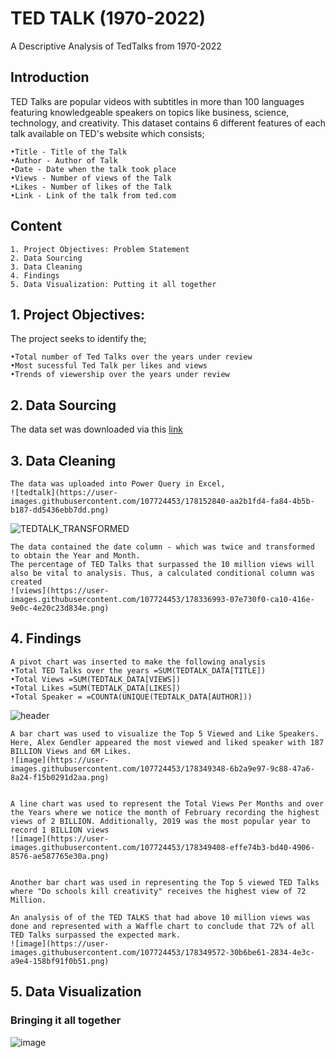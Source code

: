 # TED TALK (1970-2022)
A Descriptive Analysis of TedTalks from 1970-2022

## Introduction
TED Talks are popular videos with subtitles in more than 100 languages featuring knowledgeable speakers on topics like business, science, technology, and creativity. This dataset contains 6 different features of each talk available on TED's website which consists;

	•Title - Title of the Talk
	•Author - Author of Talk
	•Date - Date when the talk took place
  	•Views - Number of views of the Talk
	•Likes - Number of likes of the Talk
	•Link - Link of the talk from ted.com


## Content
	1. Project Objectives: Problem Statement
	2. Data Sourcing
	3. Data Cleaning
	4. Findings 
	5. Data Visualization: Putting it all together

## 1. Project Objectives:
The project seeks to identify the;

	•Total number of Ted Talks over the years under review
	•Most sucessful Ted Talk per likes and views
	•Trends of viewership over the years under review

	
## 2. Data Sourcing
 The data set was downloaded via this [link](https://www.kaggle.com/datasets/daisyhart/tedtalk-dchallenger)

## 3. Data Cleaning
	The data was uploaded into Power Query in Excel,
	![tedtalk](https://user-images.githubusercontent.com/107724453/178152840-aa2b1fd4-fa84-4b5b-b187-dd5436ebb7dd.png)
![TEDTALK_TRANSFORMED](https://user-images.githubusercontent.com/107724453/178153659-949d4de2-401f-408b-8b21-428df8fb85e3.png)

	The data contained the date column - which was twice and transformed to obtain the Year and Month.
	The percentage of TED Talks that surpassed the 10 million views will also be vital to analysis. Thus, a calculated conditional column was created
	![views](https://user-images.githubusercontent.com/107724453/178336993-07e730f0-ca10-416e-9e0c-4e20c23d834e.png)
	
## 4. Findings
	A pivot chart was inserted to make the following analysis
	•Total TED Talks over the years =SUM(TEDTALK_DATA[TITLE])
	•Total Views =SUM(TEDTALK_DATA[VIEWS])
	•Total Likes =SUM(TEDTALK_DATA[LIKES])
	•Total Speaker = =COUNTA(UNIQUE(TEDTALK_DATA[AUTHOR]))
	
![header](https://user-images.githubusercontent.com/107724453/178347633-f14dfe09-c0f2-49d9-a754-93e2db2e12b6.png)

	A bar chart was used to visualize the Top 5 Viewed and Like Speakers. Here, Alex Gendler appeared the most viewed and liked speaker with 187 BILLION Views and 6M Likes.
	![image](https://user-images.githubusercontent.com/107724453/178349348-6b2a9e97-9c88-47a6-8a24-f15b0291d2aa.png)
	
	
	A line chart was used to represent the Total Views Per Months and over the Years where we notice the month of February recording the highest views of 2 BILLION. Additionally, 2019 was the most popular year to record 1 BILLION views
	![image](https://user-images.githubusercontent.com/107724453/178349408-effe74b3-bd40-4906-8576-ae587765e30a.png)
	
	
	Another bar chart was used in representing the Top 5 viewed TED Talks where "Do schools kill creativity" receives the highest view of 72 Million. 
	
	An analysis of of the TED TALKS that had above 10 million views was done and represented with a Waffle chart to conclude that 72% of all TED Talks surpassed the expected mark.
	![image](https://user-images.githubusercontent.com/107724453/178349572-30b6be61-2834-4e3c-a9e4-158bf91f0b51.png)
	
## 5. Data Visualization 
### Bringing it all together
![image](https://user-images.githubusercontent.com/107724453/178350451-81a772ec-6e86-4474-887c-7ca381d8185a.png)



	
	





	
	
	
